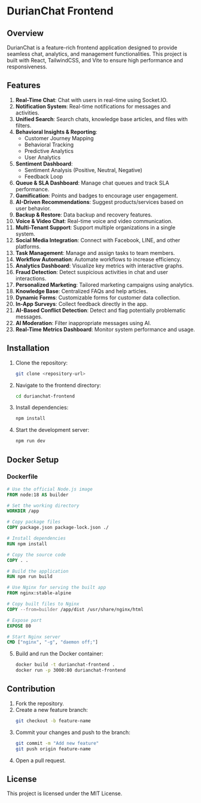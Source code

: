 # DurianChat Frontend

## Overview
DurianChat is a feature-rich frontend application designed to provide seamless chat, analytics, and management functionalities. This project is built with React, TailwindCSS, and Vite to ensure high performance and responsiveness.

## Features
1. **Real-Time Chat**: Chat with users in real-time using Socket.IO.
2. **Notification System**: Real-time notifications for messages and activities.
3. **Unified Search**: Search chats, knowledge base articles, and files with filters.
4. **Behavioral Insights & Reporting**:
   - Customer Journey Mapping
   - Behavioral Tracking
   - Predictive Analytics
   - User Analytics
5. **Sentiment Dashboard**:
   - Sentiment Analysis (Positive, Neutral, Negative)
   - Feedback Loop
6. **Queue & SLA Dashboard**: Manage chat queues and track SLA performance.
7. **Gamification**: Points and badges to encourage user engagement.
8. **AI-Driven Recommendations**: Suggest products/services based on user behavior.
9. **Backup & Restore**: Data backup and recovery features.
10. **Voice & Video Chat**: Real-time voice and video communication.
11. **Multi-Tenant Support**: Support multiple organizations in a single system.
12. **Social Media Integration**: Connect with Facebook, LINE, and other platforms.
13. **Task Management**: Manage and assign tasks to team members.
14. **Workflow Automation**: Automate workflows to increase efficiency.
15. **Analytics Dashboard**: Visualize key metrics with interactive graphs.
16. **Fraud Detection**: Detect suspicious activities in chat and user interactions.
17. **Personalized Marketing**: Tailored marketing campaigns using analytics.
18. **Knowledge Base**: Centralized FAQs and help articles.
19. **Dynamic Forms**: Customizable forms for customer data collection.
20. **In-App Surveys**: Collect feedback directly in the app.
21. **AI-Based Conflict Detection**: Detect and flag potentially problematic messages.
22. **AI Moderation**: Filter inappropriate messages using AI.
23. **Real-Time Metrics Dashboard**: Monitor system performance and usage.

## Installation

1. Clone the repository:
   ```bash
   git clone <repository-url>
   ```
2. Navigate to the frontend directory:
   ```bash
   cd durianchat-frontend
   ```
3. Install dependencies:
   ```bash
   npm install
   ```
4. Start the development server:
   ```bash
   npm run dev
   ```

## Docker Setup

### Dockerfile
```dockerfile
# Use the official Node.js image
FROM node:18 AS builder

# Set the working directory
WORKDIR /app

# Copy package files
COPY package.json package-lock.json ./

# Install dependencies
RUN npm install

# Copy the source code
COPY . .

# Build the application
RUN npm run build

# Use Nginx for serving the built app
FROM nginx:stable-alpine

# Copy built files to Nginx
COPY --from=builder /app/dist /usr/share/nginx/html

# Expose port
EXPOSE 80

# Start Nginx server
CMD ["nginx", "-g", "daemon off;"]
```

5. Build and run the Docker container:
   ```bash
   docker build -t durianchat-frontend .
   docker run -p 3000:80 durianchat-frontend
   ```

## Contribution
1. Fork the repository.
2. Create a new feature branch:
   ```bash
   git checkout -b feature-name
   ```
3. Commit your changes and push to the branch:
   ```bash
   git commit -m "Add new feature"
   git push origin feature-name
   ```
4. Open a pull request.

## License
This project is licensed under the MIT License.